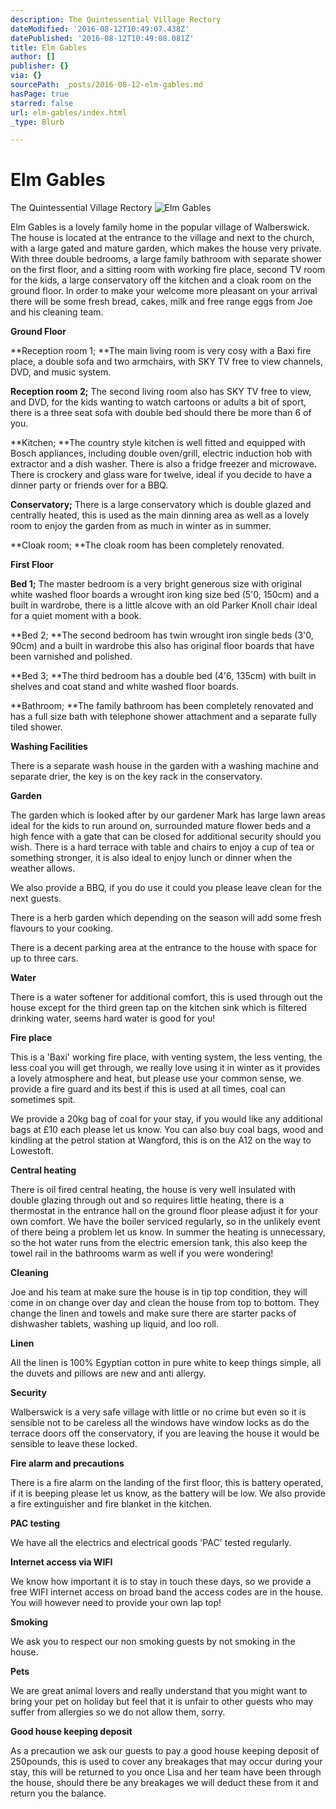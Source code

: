 ```yaml
---
description: The Quintessential Village Rectory
dateModified: '2016-08-12T10:49:07.438Z'
datePublished: '2016-08-12T10:49:08.081Z'
title: Elm Gables
author: []
publisher: {}
via: {}
sourcePath: _posts/2016-08-12-elm-gables.md
hasPage: true
starred: false
url: elm-gables/index.html
_type: Blurb

---
```

# Elm Gables

The Quintessential Village Rectory
![Elm Gables](https://the-grid-user-content.s3-us-west-2.amazonaws.com/95ad2105-4f48-4028-aefc-445b2a74d78c.jpg)

Elm Gables is a lovely family home in the popular village of Walberswick.   
The house is located at the entrance to the village and next to the church, with a large gated and mature garden, which makes the house very private. With three double bedrooms, a large family bathroom with separate shower on the first floor, and a sitting room with working fire place, second TV room for the kids, a large conservatory off the kitchen and a cloak room on the ground floor. In order to make your welcome more pleasant on your arrival there will be some fresh bread, cakes, milk and free range eggs from Joe and his cleaning team.

**Ground Floor**

**Reception room 1; **The main living room is very cosy with a Baxi fire place, a double sofa and two armchairs, with SKY TV free to view channels, DVD, and music system.

**Reception room 2;** The second living room also has SKY TV free to view, and DVD, for the kids wanting to watch cartoons or adults a bit of sport, there is a three seat sofa with double bed should there be more than 6 of you.

**Kitchen; **The country style kitchen is well fitted and equipped with Bosch appliances, including double oven/grill, electric induction hob with extractor and a dish washer. There is also a fridge freezer and microwave. There is crockery and glass ware for twelve, ideal if you decide to have a dinner party or friends over for a BBQ.

**Conservatory;** There is a large conservatory which is double glazed and centrally heated, this is used as the main dinning area as well as a lovely room to enjoy the garden from as much in winter as in summer.

**Cloak room; **The cloak room has been completely renovated.

**First Floor**

**Bed 1;** The master bedroom is a very bright generous size with original white washed floor boards a wrought iron king size bed (5'0, 150cm) and a built in wardrobe, there is a little alcove with an old Parker Knoll chair ideal for a quiet moment with a book.

**Bed 2; **The second bedroom has twin wrought iron single beds (3'0, 90cm) and a built in wardrobe this also has original floor boards that have been varnished and polished.

**Bed 3; **The third bedroom has a double bed (4'6, 135cm) with built in shelves and coat stand and white washed floor boards.

**Bathroom; **The family bathroom has been completely renovated and has a full size bath with telephone shower attachment and a separate fully tiled shower.

**Washing Facilities**

There is a separate wash house in the garden with a washing machine and separate drier, the key is on the key rack in the conservatory.

**Garden**

The garden which is looked after by our gardener Mark has large lawn areas ideal for the kids to run around on, surrounded mature flower beds and a high fence with a gate that can be closed for additional security should you wish. There is a hard terrace with table and chairs to enjoy a cup of tea or something stronger, it is also ideal to enjoy lunch or dinner when the weather allows.

We also provide a BBQ, if you do use it could you please leave clean for the next guests.

There is a herb garden which depending on the season will add some fresh flavours to your cooking.

There is a decent parking area at the entrance to the house with space for up to three cars.

**Water**

There is a water softener for additional comfort, this is used through out the house except for the third green tap on the kitchen sink which is filtered drinking water, seems hard water is good for you!

**Fire place**

This is a 'Baxi' working fire place, with venting system, the less venting, the less coal you will get through, we really love using it in winter as it provides a lovely atmosphere and heat, but please use your common sense, we provide a fire guard and its best if this is used at all times, coal can sometimes spit.

We provide a 20kg bag of coal for your stay, if you would like any additional bags at £10 each please let us know. You can also buy coal bags, wood and kindling at the petrol station at Wangford, this is on the A12 on the way to Lowestoft.

**Central heating**

There is oil fired central heating, the house is very well insulated with double glazing through out and so requires little heating, there is a thermostat in the entrance hall on the ground floor please adjust it for your own comfort. We have the boiler serviced regularly, so in the unlikely event of there being a problem let us know. In summer the heating is unnecessary, so the hot water runs from the electric emersion tank, this also keep the towel rail in the bathrooms warm as well if you were wondering!

**Cleaning**

Joe and his team at make sure the house is in tip top condition, they will come in on change over day and clean the house from top to bottom. They change the linen and towels and make sure there are starter packs of dishwasher tablets, washing up liquid, and loo roll.

**Linen**

All the linen is 100% Egyptian cotton in pure white to keep things simple, all the duvets and pillows are new and anti allergy.

**Security**

Walberswick is a very safe village with little or no crime but even so it is sensible not to be careless all the windows have window locks as do the terrace doors off the conservatory, if you are leaving the house it would be sensible to leave these locked.

**Fire alarm and precautions**

There is a fire alarm on the landing of the first floor, this is battery operated, if it is beeping please let us know, as the battery will be low. We also provide a fire extinguisher and fire blanket in the kitchen.

**PAC testing**

We have all the electrics and electrical goods 'PAC' tested regularly.

**Internet access via WIFI**

We know how important it is to stay in touch these days, so we provide a free WIFI internet access on broad band the access codes are in the house. You will however need to provide your own lap top!

**Smoking**

We ask you to respect our non smoking guests by not smoking in the house.

**Pets**

We are great animal lovers and really understand that you might want to bring your pet on holiday but feel that it is unfair to other guests who may suffer from allergies so we do not allow them, sorry.

**Good house keeping deposit**

As a precaution we ask our guests to pay a good house keeping deposit of 250pounds, this is used to cover any breakages that may occur during your stay, this will be returned to you once Lisa and her team have been through the house, should there be any breakages we will deduct these from it and return you the balance.